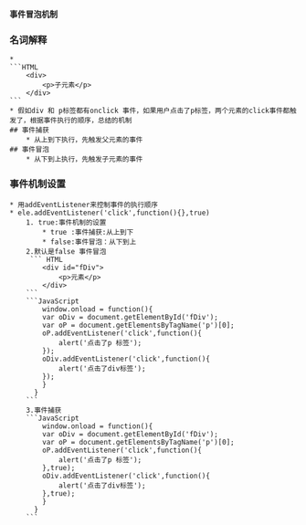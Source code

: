 #### 事件冒泡机制
### 名词解释
	* 
	```HTML
		<div>
			<p>子元素</p>
		</div>
	```
	* 假如div 和 p标签都有onclick 事件，如果用户点击了p标签，两个元素的click事件都触发了，根据事件执行的顺序，总结的机制
	## 事件捕获
		* 从上到下执行，先触发父元素的事件
	## 事件冒泡
		* 从下到上执行，先触发子元素的事件
	

### 事件机制设置
	* 用addEventListener来控制事件的执行顺序
	* ele.addEventListener('click',function(){},true)
		1. true:事件机制的设置
			* true :事件捕获:从上到下
			* false:事件冒泡：从下到上
		2.默认是false 事件冒泡
		 ``` HTML
			<div id="fDiv">
				<p>元素</p>
			</div>
		```
		```JavaScript
			window.onload = function(){
			var oDiv = document.getElementById('fDiv');
			var oP = document.getElementsByTagName('p')[0];
			oP.addEventListener('click',function(){
				alert('点击了p 标签');
			});
			oDiv.addEventListener('click',function(){
				alert('点击了div标签');
			});
			}
		  }
		```
		3.事件捕获
		```JavaScript
			window.onload = function(){
			var oDiv = document.getElementById('fDiv');
			var oP = document.getElementsByTagName('p')[0];
			oP.addEventListener('click',function(){
				alert('点击了p 标签');
			},true);
			oDiv.addEventListener('click',function(){
				alert('点击了div标签');
			},true);
			}
		  }
		```


